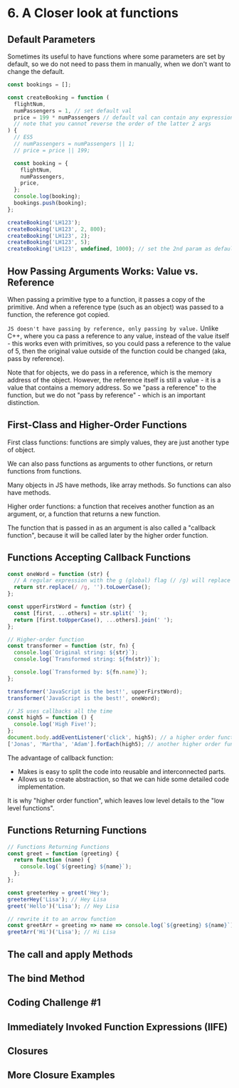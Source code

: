 # 6. A Closer look at functions
## Default Parameters
Sometimes its useful to have functions where some parameters are set by default, so we do not need to pass them in manually, when we don't want to change the default. 

```js
const bookings = [];

const createBooking = function (
  flightNum,
  numPassengers = 1, // set default val
  price = 199 * numPassengers // default val can contain any expression
  // note that you cannot reverse the order of the latter 2 args
) {
  // ES5
  // numPassengers = numPassengers || 1;
  // price = price || 199;

  const booking = {
    flightNum,
    numPassengers,
    price,
  };
  console.log(booking);
  bookings.push(booking);
};

createBooking('LH123');
createBooking('LH123', 2, 800);
createBooking('LH123', 2);
createBooking('LH123', 5);
createBooking('LH123', undefined, 1000); // set the 2nd param as default
```

## How Passing Arguments Works: Value vs. Reference
When passing a primitive type to a function, it passes a copy of the primitive. And when a reference type (such as an object) was passed to a function, the reference got copied. 

`JS doesn't have passing by reference, only passing by value.` Unlike C++, where you ca pass a reference to any value, instead of the value itself - this works even with primitives, so you could pass a reference to the value of 5, then the original value outside of the function could be changed (aka, pass by reference). 

Note that for objects, we do pass in a reference, which is the memory address of the object. However, the reference itself is still a value - it is a value that contains a memory address. So we "pass a reference" to the function, but we do not "pass by reference" - which is an important distinction. 

## First-Class and Higher-Order Functions
First class functions: functions are simply values, they are just another type of object. 

We can also pass functions as arguments to other functions, or return functions from functions. 

Many objects in JS have methods, like array methods. So functions can also have methods. 

Higher order functions: a function that receives another function as an argument, or, a function that returns a new function. 

The function that is passed in as an argument is also called a "callback function", because it will be called later by the higher order function. 

## Functions Accepting Callback Functions
```js
const oneWord = function (str) {
  // A regular expression with the g (global) flag (/ /g) will replace all occurrences of that pattern throughout the string.
  return str.replace(/ /g, '').toLowerCase();
};

const upperFirstWord = function (str) {
  const [first, ...others] = str.split(' ');
  return [first.toUpperCase(), ...others].join(' ');
};

// Higher-order function
const transformer = function (str, fn) {
  console.log(`Original string: ${str}`);
  console.log(`Transformed string: ${fn(str)}`);

  console.log(`Transformed by: ${fn.name}`);
};

transformer('JavaScript is the best!', upperFirstWord);
transformer('JavaScript is the best!', oneWord);

// JS uses callbacks all the time
const high5 = function () {
  console.log('High Five!');
};
document.body.addEventListener('click', high5); // a higher order function
['Jonas', 'Martha', 'Adam'].forEach(high5); // another higher order function

```

The advantage of callback function: 
- Makes is easy to split the code into reusable and interconnected parts. 
- Allows us to create abstraction, so that we can hide some detailed code implementation. 

It is why "higher order function", which leaves low level details to the "low level functions". 

## Functions Returning Functions
```js
// Functions Returning Functions
const greet = function (greeting) {
  return function (name) {
    console.log(`${greeting} ${name}`);
  };
};

const greeterHey = greet('Hey');
greeterHey('Lisa'); // Hey Lisa
greet('Hello')('Lisa'); // Hey Lisa

// rewrite it to an arrow function
const greetArr = greeting => name => console.log(`${greeting} ${name}`);
greetArr('Hi')('Lisa'); // Hi Lisa

```

## The call and apply Methods


## The bind Method


## Coding Challenge #1


## Immediately Invoked Function Expressions (IIFE)


## Closures


## More Closure Examples

































